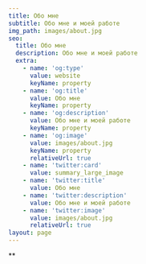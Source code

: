 ```yaml
---
title: Обо мне
subtitle: Обо мне и моей работе
img_path: images/about.jpg
seo:
  title: Обо мне
  description: Обо мне и моей работе
  extra:
    - name: 'og:type'
      value: website
      keyName: property
    - name: 'og:title'
      value: Обо мне
      keyName: property
    - name: 'og:description'
      value: Обо мне и моей работе
      keyName: property
    - name: 'og:image'
      value: images/about.jpg
      keyName: property
      relativeUrl: true
    - name: 'twitter:card'
      value: summary_large_image
    - name: 'twitter:title'
      value: Обо мне
    - name: 'twitter:description'
      value: Обо мне и моей работе
    - name: 'twitter:image'
      value: images/about.jpg
      relativeUrl: true
layout: page
---
```

**
